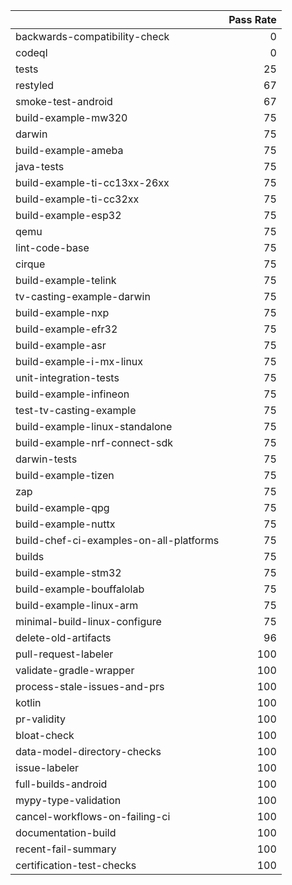 |                                         |   Pass Rate |
|:----------------------------------------|------------:|
| backwards-compatibility-check           |           0 |
| codeql                                  |           0 |
| tests                                   |          25 |
| restyled                                |          67 |
| smoke-test-android                      |          67 |
| build-example-mw320                     |          75 |
| darwin                                  |          75 |
| build-example-ameba                     |          75 |
| java-tests                              |          75 |
| build-example-ti-cc13xx-26xx            |          75 |
| build-example-ti-cc32xx                 |          75 |
| build-example-esp32                     |          75 |
| qemu                                    |          75 |
| lint-code-base                          |          75 |
| cirque                                  |          75 |
| build-example-telink                    |          75 |
| tv-casting-example-darwin               |          75 |
| build-example-nxp                       |          75 |
| build-example-efr32                     |          75 |
| build-example-asr                       |          75 |
| build-example-i-mx-linux                |          75 |
| unit-integration-tests                  |          75 |
| build-example-infineon                  |          75 |
| test-tv-casting-example                 |          75 |
| build-example-linux-standalone          |          75 |
| build-example-nrf-connect-sdk           |          75 |
| darwin-tests                            |          75 |
| build-example-tizen                     |          75 |
| zap                                     |          75 |
| build-example-qpg                       |          75 |
| build-example-nuttx                     |          75 |
| build-chef-ci-examples-on-all-platforms |          75 |
| builds                                  |          75 |
| build-example-stm32                     |          75 |
| build-example-bouffalolab               |          75 |
| build-example-linux-arm                 |          75 |
| minimal-build-linux-configure           |          75 |
| delete-old-artifacts                    |          96 |
| pull-request-labeler                    |         100 |
| validate-gradle-wrapper                 |         100 |
| process-stale-issues-and-prs            |         100 |
| kotlin                                  |         100 |
| pr-validity                             |         100 |
| bloat-check                             |         100 |
| data-model-directory-checks             |         100 |
| issue-labeler                           |         100 |
| full-builds-android                     |         100 |
| mypy-type-validation                    |         100 |
| cancel-workflows-on-failing-ci          |         100 |
| documentation-build                     |         100 |
| recent-fail-summary                     |         100 |
| certification-test-checks               |         100 |